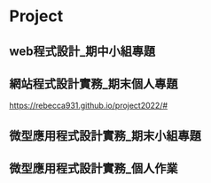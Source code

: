 # Project
## web程式設計_期中小組專題

## 網站程式設計實務_期末個人專題

https://rebecca931.github.io/project2022/#

## 微型應用程式設計實務_期末小組專題

## 微型應用程式設計實務_個人作業

